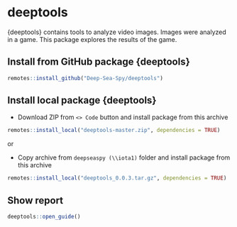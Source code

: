 
<!-- README.md is generated from README.Rmd. Please edit that file -->
deeptools
=========

{deeptools} contains tools to analyze video images.
Images were analyzed in a game. This package explores the results of the game.

Install from GitHub package {deeptools}
---------------------------------

``` r
remotes::install_github("Deep-Sea-Spy/deeptools")
```

Install local package {deeptools}
---------------------------------
* Download ZIP from `<> Code` button and install package from this archive
``` r
remotes::install_local("deeptools-master.zip", dependencies = TRUE)
```

or

* Copy archive from `deepseaspy (\\iota1)` folder and install package from this archive
``` r
remotes::install_local("deeptools_0.0.3.tar.gz", dependencies = TRUE)
```

Show report
-----------

``` r
deeptools::open_guide()
```
